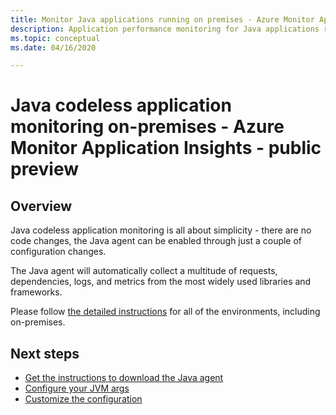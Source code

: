 ```yaml
---
title: Monitor Java applications running on premises - Azure Monitor Application Insights
description: Application performance monitoring for Java applications running on premises without instrumenting the app. Distributed tracing and application map.
ms.topic: conceptual
ms.date: 04/16/2020

---
```


# Java codeless application monitoring on-premises - Azure Monitor Application Insights - public preview

## Overview

Java codeless application monitoring is all about simplicity - there are no code changes, the Java agent can be enabled through just a couple of configuration changes.

The Java agent will automatically collect a multitude of requests, dependencies, logs, and metrics from the most widely used libraries and frameworks.

Please follow [the detailed instructions](https://docs.microsoft.com/azure/azure-monitor/app/java-in-process-agent) for all of the environments, including on-premises.

 ## Next steps

* [Get the instructions to download the Java agent](https://docs.microsoft.com/azure/azure-monitor/app/java-in-process-agent)
* [Configure your JVM args](https://github.com/microsoft/ApplicationInsights-Java/wiki/3.0-Preview:-Tips-for-updating-your-JVM-args)
* [Customize the configuration](https://github.com/microsoft/ApplicationInsights-Java/wiki/3.0-Preview:-Configuration-Options)